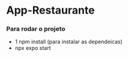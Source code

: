 # App-Restaurante

### Para rodar o projeto 

- 1 npm install (para instalar as dependeicas)
- npx expo start
